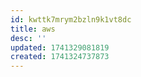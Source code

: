 ```yaml
---
id: kwttk7mrym2bzln9k1vt8dc
title: aws
desc: ''
updated: 1741329081819
created: 1741324737873
---
```


